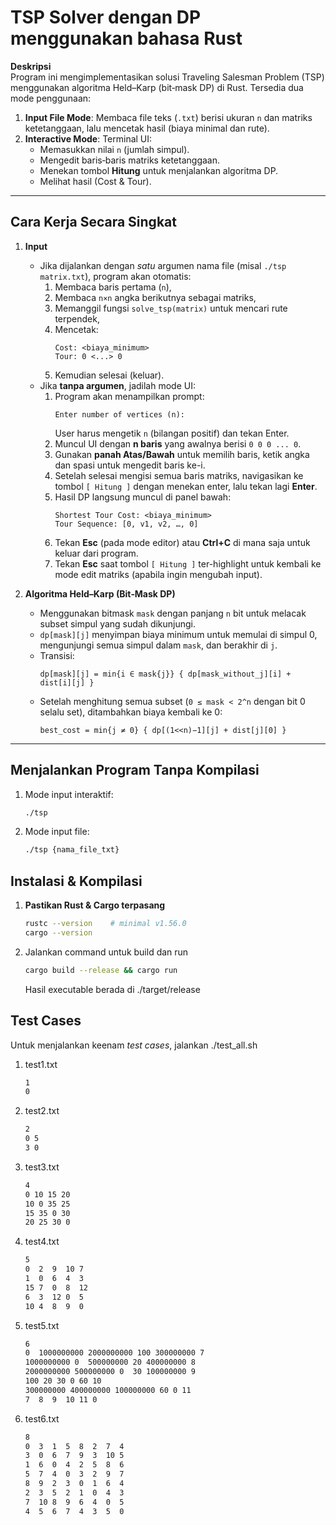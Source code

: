 # TSP Solver dengan DP menggunakan bahasa Rust

**Deskripsi**  
Program ini mengimplementasikan solusi Traveling Salesman Problem (TSP) menggunakan algoritma Held–Karp (bit‐mask DP) di Rust. Tersedia dua mode penggunaan:

1. **Input File Mode**: Membaca file teks (`.txt`) berisi ukuran `n` dan matriks ketetanggaan, lalu mencetak hasil (biaya minimal dan rute).  
2. **Interactive Mode**: Terminal UI:
   - Memasukkan nilai `n` (jumlah simpul).  
   - Mengedit baris‐baris matriks ketetanggaan.  
   - Menekan tombol **Hitung** untuk menjalankan algoritma DP.  
   - Melihat hasil (Cost & Tour).

---

## Cara Kerja Secara Singkat

1. **Input**  
   - Jika dijalankan dengan _satu_ argumen nama file (misal `./tsp matrix.txt`), program akan otomatis:
     1. Membaca baris pertama (`n`),  
     2. Membaca `n×n` angka berikutnya sebagai matriks,  
     3. Memanggil fungsi `solve_tsp(matrix)` untuk mencari rute terpendek,  
     4. Mencetak:
        ```
        Cost: <biaya_minimum>
        Tour: 0 <...> 0
        ```
     5. Kemudian selesai (keluar).  
   - Jika **tanpa argumen**, jadilah mode UI:
     1. Program akan menampilkan prompt:
        ```
        Enter number of vertices (n):
        ```  
        User harus mengetik `n` (bilangan positif) dan tekan Enter.  
     2. Muncul UI dengan **n baris** yang awalnya berisi `0 0 0 ... 0`.  
     3. Gunakan **panah Atas/Bawah** untuk memilih baris, ketik angka dan spasi untuk mengedit baris ke-i.  
     4. Setelah selesai mengisi semua baris matriks, navigasikan ke tombol `[ Hitung ]` dengan menekan enter, lalu tekan lagi **Enter**.  
     5. Hasil DP langsung muncul di panel bawah:  
        ```
        Shortest Tour Cost: <biaya_minimum>
        Tour Sequence: [0, v1, v2, …, 0]
        ```  
     6. Tekan **Esc** (pada mode editor) atau **Ctrl+C** di mana saja untuk keluar dari program.  
     7. Tekan **Esc** saat tombol `[ Hitung ]` ter-highlight untuk kembali ke mode edit matriks (apabila ingin mengubah input).

2. **Algoritma Held–Karp (Bit‐Mask DP)**  
   - Menggunakan bitmask `mask` dengan panjang `n` bit untuk melacak subset simpul yang sudah dikunjungi.  
   - `dp[mask][j]` menyimpan biaya minimum untuk memulai di simpul 0, mengunjungi semua simpul dalam `mask`, dan berakhir di `j`.  
   - Transisi:  
     ```
     dp[mask][j] = min{i ∈ mask{j}} { dp[mask_without_j][i] + dist[i][j] }
     ```  
   - Setelah menghitung semua subset (`0 ≤ mask < 2^n` dengan bit 0 selalu set), ditambahkan biaya kembali ke 0:  
     ```
     best_cost = min{j ≠ 0} { dp[(1<<n)−1][j] + dist[j][0] }
     ```   

---

## Menjalankan Program Tanpa Kompilasi
1. Mode input interaktif:
   ```bash
   ./tsp
   ```
3. Mode input file:
   ```bash
   ./tsp {nama_file_txt}
   ```

## Instalasi & Kompilasi

1. **Pastikan Rust & Cargo terpasang**  
   ```bash
   rustc --version    # minimal v1.56.0
   cargo --version
2. Jalankan command untuk build dan run
   ```bash
   cargo build --release && cargo run
   ```
   Hasil executable berada di ./target/release

## Test Cases

Untuk menjalankan keenam _test cases_, jalankan ./test_all.sh
1. test1.txt
   ```txt
   1
   0
   ```
2. test2.txt
   ```txt
   2
   0 5
   3 0
   ```
3. test3.txt
   ```txt
   4
   0 10 15 20
   10 0 35 25
   15 35 0 30
   20 25 30 0
   ```
4. test4.txt
   ```txt
   5
   0  2  9  10 7
   1  0  6  4  3
   15 7  0  8  12
   6  3  12 0  5
   10 4  8  9  0
   ```
5. test5.txt
   ```txt
   6
   0  1000000000 2000000000 100 300000000 7
   1000000000 0  500000000 20 400000000 8
   2000000000 500000000 0  30 100000000 9
   100 20 30 0 60 10
   300000000 400000000 100000000 60 0 11
   7  8  9  10 11 0
   ```
6. test6.txt
   ```txt
   8
   0  3  1  5  8  2  7  4
   3  0  6  7  9  3  10 5
   1  6  0  4  2  5  8  6
   5  7  4  0  3  2  9  7
   8  9  2  3  0  1  6  4
   2  3  5  2  1  0  4  3
   7  10 8  9  6  4  0  5
   4  5  6  7  4  3  5  0
   ```

